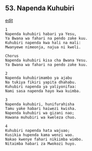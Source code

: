 ## 53. Napenda Kuhubiri
[edit](https://docs.google.com/document/d/1YV8TV7Z639h9MmxZmXdUYN3eRqjN6Pv_/edit?mode=html)




    1
    Napenda kuhubiri habari ya Yesu,
    Ya Bwana wa fahari na pendo zake kuu.
    Kuhubiri napenda kwa hali na mali:
    Mwanyewe nimeonja, najua ni kweli.

    Chorus
    Napenda kuhubiri kisa cha Bwana Yesu.
    Ya Bwana wa fahari na pendo zake kuu.

    2
    Napenda kuhubirimambo ya ajabu
    Na tukiya fikiri yapita dhahabu.
    Kuhubiri napenda ya yaliyonifaa:
    Nami sasa napenda hayo kwa kuimba.

    3
    Napenda kuhubiri, hunifurahisha
    Tamu yake habari haiwezi kwisha.
    Napenda kuhubiri wa gizani nao;
    Hawana muhubiri wa kweleza chuo.

    4
    Kuhubiri napenda hata wajuao;
    Kusikia hupenda kama wenzi wao.
    Nakao kwenye fahari nikiimba wimbo.
    Nitaimba habari za Mwokozi huyo.


